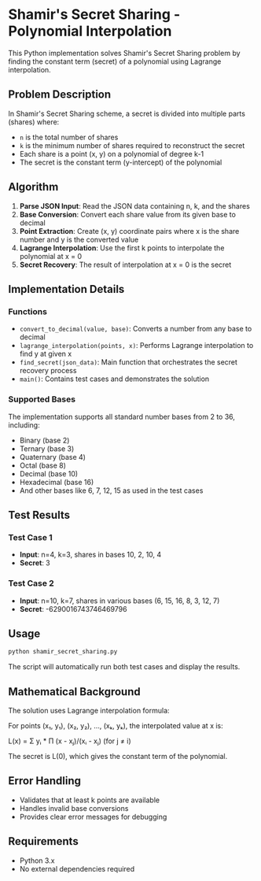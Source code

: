 # Shamir's Secret Sharing - Polynomial Interpolation

This Python implementation solves Shamir's Secret Sharing problem by finding the constant term (secret) of a polynomial using Lagrange interpolation.

## Problem Description

In Shamir's Secret Sharing scheme, a secret is divided into multiple parts (shares) where:
- `n` is the total number of shares
- `k` is the minimum number of shares required to reconstruct the secret
- Each share is a point (x, y) on a polynomial of degree k-1
- The secret is the constant term (y-intercept) of the polynomial

## Algorithm

1. **Parse JSON Input**: Read the JSON data containing n, k, and the shares
2. **Base Conversion**: Convert each share value from its given base to decimal
3. **Point Extraction**: Create (x, y) coordinate pairs where x is the share number and y is the converted value
4. **Lagrange Interpolation**: Use the first k points to interpolate the polynomial at x = 0
5. **Secret Recovery**: The result of interpolation at x = 0 is the secret

## Implementation Details

### Functions

- `convert_to_decimal(value, base)`: Converts a number from any base to decimal
- `lagrange_interpolation(points, x)`: Performs Lagrange interpolation to find y at given x
- `find_secret(json_data)`: Main function that orchestrates the secret recovery process
- `main()`: Contains test cases and demonstrates the solution

### Supported Bases

The implementation supports all standard number bases from 2 to 36, including:
- Binary (base 2)
- Ternary (base 3)
- Quaternary (base 4)
- Octal (base 8)
- Decimal (base 10)
- Hexadecimal (base 16)
- And other bases like 6, 7, 12, 15 as used in the test cases

## Test Results

### Test Case 1
- **Input**: n=4, k=3, shares in bases 10, 2, 10, 4
- **Secret**: 3

### Test Case 2
- **Input**: n=10, k=7, shares in various bases (6, 15, 16, 8, 3, 12, 7)
- **Secret**: -6290016743746469796

## Usage

```bash
python shamir_secret_sharing.py
```

The script will automatically run both test cases and display the results.

## Mathematical Background

The solution uses Lagrange interpolation formula:

For points (x₁, y₁), (x₂, y₂), ..., (xₖ, yₖ), the interpolated value at x is:

L(x) = Σ yᵢ * Π (x - xⱼ)/(xᵢ - xⱼ) (for j ≠ i)

The secret is L(0), which gives the constant term of the polynomial.

## Error Handling

- Validates that at least k points are available
- Handles invalid base conversions
- Provides clear error messages for debugging

## Requirements

- Python 3.x
- No external dependencies required
